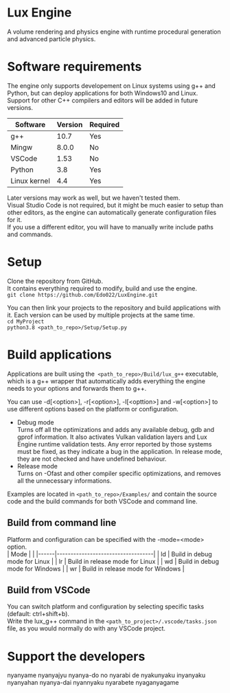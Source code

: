 # Lux Engine
A volume rendering and physics engine with runtime procedural generation and advanced particle physics.  

# Software requirements
The engine only supports developement on Linux systems using g++ and Python,
but can deploy applications for both Windows10 and Linux.  
Support for other C++ compilers and editors will be added in future versions.

| Software     | Version | Required |
|--------------|---------|----------|
| g++          | 10.7    | Yes      |
| Mingw        | 8.0.0   | No       |
| VSCode       | 1.53    | No       |
| Python       | 3.8     | Yes      |
| Linux kernel | 4.4     | Yes      |


Later versions may work as well, but we haven't tested them.  
Visual Studio Code is not required, but it might be much easier to setup than other editors, as the engine can automatically generate configuration files for it.  
If you use a different editor, you will have to manually write include paths and commands.



# Setup
Clone the repository from GitHub.  
It contains everything required to modify, build and use the engine.  
`git clone https://github.com/Edo022/LuxEngine.git`  

You can then link your projects to the repository and build applications with it.
Each version can be used by multiple projects at the same time.  
`cd MyProject`  
`python3.8 <path_to_repo>/Setup/Setup.py`


# Build applications
Applications are built using the` <path_to_repo>/Build/lux_g++` executable, 
which is a g++ wrapper that automatically adds everything the engine needs to your options and forwards them to g++.   

You can use -d[\<option\>], -r[\<option\>], -l[\<opttion\>] and -w[\<option\>] to use different options based on the platform or configuration.  
 
- Debug mode  
    Turns off all the optimizations and adds any available debug, gdb and gprof information.
    It also activates Vulkan validation layers and Lux Engine runtime validation tests.
    Any error reported by those systems must be fixed, as they indicate a bug in the application.
    In release mode, they are not checked and have undefined behaviour.  
- Release mode  
    Turns on -Ofast and other compiler specific optimizations, and removes all the unnecessary informations.  
 
Examples are located in `<path_to_repo>/Examples/` and contain the source code and the build commands for both VSCode and command line.  
 
## Build from command line
Platform and configuration can be specified with the -mode=\<mode\> option.  
| Mode |                                   |
|------|-----------------------------------|
| ld   | Build in debug mode for Linux     |
| lr   | Build in release mode for Linux   |
| wd   | Build in debug mode for Windows   |
| wr   | Build in release mode for Windows |


## Build from VSCode
You can switch platform and configuration by selecting specific tasks (default: ctrl+shift+b).  
Write the lux_g++ command in the `<path_to_project>/.vscode/tasks.json` file, as you would normally do with any VSCode project.




# Support the developers
nyanyame nyanyajyu nyanya-do no nyarabi de nyakunyaku inyanyaku nyanyahan nyanya-dai nyannyaku nyarabete nyaganyagame
